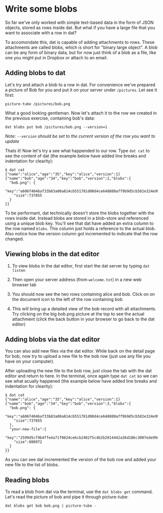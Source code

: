 # Write some blobs

So far we've only worked with simple text-based data in the form of JSON
objects, stored as rows inside dat. But what if you have a large file
that you want to associate with a row in dat?

To accomondate this, dat is capable of adding attachments to rows.
These attachments are called blobs, which is short for "binary large
object". A blob can be any form of binary data, but for now just think
of a blob as a file, like one you might put in Dropbox or attach to an
email.

## Adding blobs to dat

Let's try and attach a blob to a row in dat. For convenience we've
prepared a picture of Bob for you and put it on your server under
`/pictures`. Let see it first:

```
picture-tube /pictures/bob.png
```

What a good looking gentleman. Now let's attach it to the row we created
in the previous exercise, containing bob's data:

```
dat blobs put bob /pictures/bob.png --version=1
```

*Note: `--version` should be set to the current version of the row you
want to update*

Thats it! Now let's try a see what happended to our row. Type `dat cat`
to see the content of dat (the example below have added line breaks and
indentation for clearity):

```
$ dat cat
{"name":"alice","age":"35","key":"alice","version":1}
{"name":"bob","age":"34","key":"bob","version":2,"blobs":{
  "bob.png": {
    "key":"a606f4046af33b83a00a814cb551781d00d4ce648880aff9b9d5cb582e324e99",
    "size":737855
  }
}}
```

To be performant, dat technically doesn't store the blobs together with
the rows inside dat. Instead blobs are stored in a blob-store and
referenced using a unique blob key. You'll see that dat have added an
extra column to the row named `blobs`. This column just holds a
reference to the actual blob. Also notice how the version column got
incremented to indicate that the row changed.

## Viewing blobs in the dat editor

1. To view blobs in the dat editor, first start the dat server by typing
`dat listen`

1. Then open your server address (from `welcome.txt`) in a new web
browser tab

1. You should now see the two rows containing alice and bob. Click on on
the document icon to the left of the row containing bob

1. This will bring up a detailed view of the bob record with all
attachments. Try clicking on the big bob.png picture at the top to see
the actual attachment (click the back button in your browser to go back
to the dat editor)

## Adding blobs via the dat editor

You can also add new files via the dat editor. While back on the detail
page for bob, now try to upload a new file to the bob row (just use any
file you have on your computer).

After uploading the new file to the bob row, just close the tab with the
dat editor and return to here. In the terminal, once again type `dat cat`
so we can see what acually happened (the example below have added line
breaks and indentation for clearity):

```
$ dat cat
{"name":"alice","age":"35","key":"alice","version":1}
{"name":"bob","age":"34","key":"bob","version":3,"blobs":{
  "bob.png": {
    "key":"a606f4046af33b83a00a814cb551781d00d4ce648880aff9b9d5cb582e324e99",
    "size":737855
  },
  "your-new-file":{
    "key":"2599d5cf9b4ffe4a71f0624ce6cb2402f5c4b2b2014442a36d186c3007ede994",
    "size":808972
  }
}}
```

As you can see dat incremented the version of the bob row and added your
new file to the list of blobs.

## Reading blobs

To read a blob from dat via the terminal, use the `dat blobs get`
command. Let's read the picture of bob and pipe it through picture-tube:

```
dat blobs get bob bob.png | picture-tube -
```
